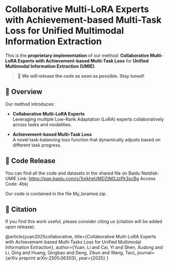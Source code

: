# Collaborative Multi-LoRA Experts with Achievement-based Multi-Task Loss for Unified Multimodal Information Extraction

This is the **proprietary implementation** of our method: **Collaborative Multi-LoRA Experts with Achievement-based Multi-Task Loss** for **Unified Multimodal Information Extraction (UMIE)**.

> 📌 **We will release the code as soon as possible. Stay tuned!**

## 🌟 Overview

Our method introduces:

- **Collaborative Multi-LoRA Experts**  
  Leveraging multiple Low-Rank Adaptation (LoRA) experts collaboratively across tasks and modalities.

- **Achievement-based Multi-Task Loss**  
  A novel task-balancing loss function that dynamically adjusts based on different task progress.


## 📅 Code Release

You can find all the code and datasets in the shared file on Baidu Netdisk: UMIE
Link: https://pan.baidu.com/s/1ixikheUMDZtM2JzPk3scBg
Access Code: 4bkj


Our code is contained in the file My_loramoe.zip.


## 📄 Citation

If you find this work useful, please consider citing us (citation will be added upon release).

@article{yuan2025collaborative,
  title={Collaborative Multi-LoRA Experts with Achievement-based Multi-Tasks Loss for Unified Multimodal Information Extraction},
  author={Yuan, Li and Cai, Yi and Shen, Xudong and Li, Qing and Huang, Qingbao and Deng, Zikun and Wang, Tao},
  journal={arXiv preprint arXiv:2505.06303},
  year={2025}
}
